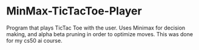 # MinMax-TicTacToe-Player

Program that plays TicTac Toe with the user. Uses Minimax for decision making, and alpha beta pruning in order to optimize moves.
This was done for my cs50 ai course. 

